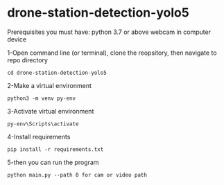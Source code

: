 # drone-station-detection-yolo5

Prerequisites
you must have:
python 3.7 or above
webcam in computer device

1-Open command line (or terminal), clone the reopsitory, then navigate to repo directory
```
cd drone-station-detection-yolo5
```
2-Make a virtual environment
```
python3 -m venv py-env
```
3-Activate virtual environment
```
py-env\Scripts\activate
```
4-Install requirements
```
pip install -r requirements.txt
```
5-then you can run the program
```
python main.py --path 0 for cam or video path
```
